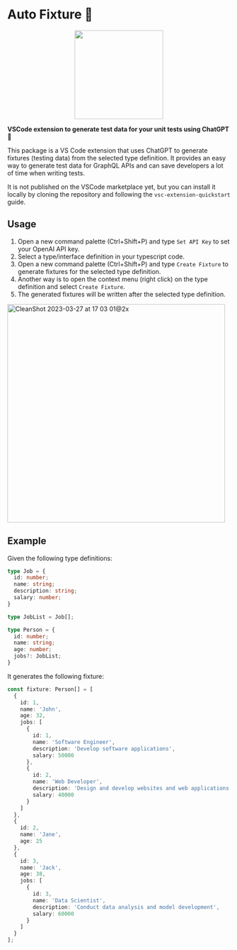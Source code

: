 # Auto Fixture 🤖

<p align="center">
  <img width="200" src="https://user-images.githubusercontent.com/9404632/227989438-25adf349-6881-43d7-8d18-e89fca5c7914.png"
>
</p>

**VSCode extension to generate test data for your unit tests using ChatGPT 🤖**

This package is a VS Code extension that uses ChatGPT to generate fixtures (testing data) from the selected type definition. It provides an easy way to generate test data for GraphQL APIs and can save developers a lot of time when writing tests.

It is not published on the VSCode marketplace yet, but you can install it locally by cloning the repository and following the `vsc-extension-quickstart` guide.

## Usage

1. Open a new command palette (Ctrl+Shift+P) and type `Set API Key` to set your OpenAI API key.
2. Select a type/interface definition in your typescript code.
3. Open a new command palette (Ctrl+Shift+P) and type `Create Fixture` to generate fixtures for the selected type definition.
4. Another way is to open the context menu (right click) on the type definition and select `Create Fixture`.
5. The generated fixtures will be written after the selected type definition.

<img width="492" alt="CleanShot 2023-03-27 at 17 03 01@2x" src="https://user-images.githubusercontent.com/9404632/227981354-70ba8f81-014b-4ff0-a9d1-e886bdb16683.png">

## Example

Given the following type definitions:

```typescript
type Job = {
  id: number;
  name: string;
  description: string;
  salary: number;
}

type JobList = Job[];

type Person = {
  id: number;
  name: string;
  age: number;
  jobs?: JobList;
}
```

It generates the following fixture:
```typescript
const fixture: Person[] = [
  {
    id: 1,
    name: 'John',
    age: 32,
    jobs: [
      {
        id: 1,
        name: 'Software Engineer',
        description: 'Develop software applications',
        salary: 50000
      },
      {
        id: 2,
        name: 'Web Developer',
        description: 'Design and develop websites and web applications',
        salary: 40000
      }
    ]
  },
  {
    id: 2,
    name: 'Jane',
    age: 25
  },
  {
    id: 3,
    name: 'Jack',
    age: 38,
    jobs: [
      {
        id: 3,
        name: 'Data Scientist',
        description: 'Conduct data analysis and model development',
        salary: 60000
      }
    ]
  }
];
```

